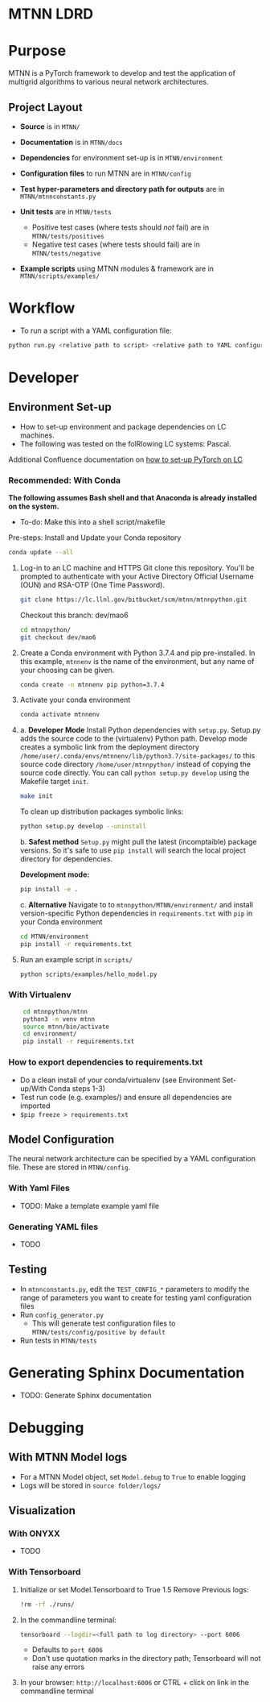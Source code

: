 MTNN LDRD
==============================================
# Purpose 
MTNN is a PyTorch framework to develop and test the application of multigrid algorithms to various neural network architectures.

## Project Layout

* **Source** is in `MTNN/`
* **Documentation** is in `MTNN/docs`
* **Dependencies** for environment set-up is in `MTNN/environment`
* **Configuration files** to run MTNN are in `MTNN/config`
  
* **Test hyper-parameters and directory path for outputs** are in `MTNN/mtnnconstants.py`
* **Unit tests** are in `MTNN/tests`
    * Positive test cases (where tests should *not* fail) are in `MTNN/tests/positives`
    * Negative test cases (where tests should fail) are in `MTNN/tests/negative`
* **Example scripts** using MTNN modules & framework are in `MTNN/scripts/examples/`

# Workflow 
* To run a script with a YAML configuration file: 
```bash
python run.py <relative path to script> <relative path to YAML configuration file>
```

# Developer
## Environment Set-up
* How to set-up environment and package dependencies on LC machines.
* The following was tested on the folRlowing LC systems: Pascal. 

Additional Confluence documentation on [how to set-up PyTorch on LC](https://lc.llnl.gov/confluence/display/LC/PyTorch+in+LC)

### Recommended: With Conda 
**The following assumes Bash shell and that Anaconda is already installed on the system.** 
* To-do: Make this into a shell script/makefile

Pre-steps: Install and Update your Conda repository

```bash
conda update --all
```

1. Log-in to an LC machine and HTTPS Git clone this repository. You'll be prompted to authenticate with your Active Directory Official Username (OUN) and RSA-OTP (One Time Password).

    ```bash
    git clone https://lc.llnl.gov/bitbucket/scm/mtnn/mtnnpython.git
    ```

    Checkout this branch: dev/mao6

    ```bash
    cd mtnnpython/
    git checkout dev/mao6
    ```

2. Create a Conda environment with  Python 3.7.4 and pip pre-installed.  In this example, `mtnnenv` is the name of the environment, but any name of your choosing can be given.

    ```bash
    conda create -n mtnnenv pip python=3.7.4
    ```

3. Activate your conda environment

    ```bash
    conda activate mtnnenv
    ```

4. a. **Developer Mode** Install Python dependencies with `setup.py`. Setup.py adds the source code to the (virtualenv) Python path. 
Develop mode creates a symbolic link from the deployment directory `/home/user/.conda/envs/mtnnenv/lib/python3.7/site-packages/` 
to this source code directory `/home/user/mtnnpython/` instead of copying the source code directly. You can call `python setup.py develop` using the Makefile target `init`.
    
    ```bash
    make init
    ```

    To clean up distribution packages symbolic links:

    ```bash
    python setup.py develop --uninstall
    ```

    b. **Safest method**  `Setup.py` might pull the latest (incomptaible) package versions. So it's safe to use `pip install` will search the local project directory for dependencies. 

    **Development mode:**

    ```bash
    pip install -e .
    ```

    c. **Alternative** Navigate to to `mtnnpython/MTNN/environment/` and install version-specific Python dependencies in `requirements.txt` with `pip` in your Conda environment

    ```bash
    cd MTNN/environment
    pip install -r requirements.txt
    ```
  

5. Run an example script in `scripts/`

    ```bash
    python scripts/examples/hello_model.py
    ```


### With Virtualenv

```bash
    cd mtnnpython/mtnn
    python3 -m venv mtnn
    source mtnn/bin/activate
    cd environment/
    pip install -r requirements.txt
```

### How to export dependencies to requirements.txt

* Do a clean install of your conda/virtualenv (see Environment Set-up/With Conda steps 1-3)
* Test run code (e.g. examples/) and ensure all dependencies are imported 
* `$pip freeze > requirements.txt`


## Model Configuration 
The neural network architecture can be specified by a YAML configuration file. These are stored in `MTNN/config`.

### With Yaml Files

* TODO: Make a template example yaml file
### Generating YAML files 
 * TODO

## Testing

* In `mtnnconstants.py`, edit the `TEST_CONFIG_*` parameters to modify the range of parameters you want to
 create for testing yaml configuration files
* Run `config_generator.py`
    * This will generate test configuration files to `MTNN/tests/config/positive by default`
* Run tests in `MTNN/tests`

# Generating Sphinx Documentation 

 * TODO: Generate Sphinx documentation 

# Debugging 

## With MTNN Model logs
* For a MTNN Model object, set `Model.debug` to `True` to enable logging
* Logs will be stored in  `source folder/logs/`

## Visualization
### With ONYXX 
 * TODO 
### With Tensorboard
1. Initialize or set Model.Tensorboard to True
1.5 Remove Previous logs:

    ```bash
    !rm -rf ./runs/
    ```

2. In the commandline terminal:

    ```bash
    tensorboard --logdir=<full path to log directory> --port 6006
    ```

    * Defaults to `port 6006`
    * Don't use quotation marks in the directory path; Tensorboard will not raise any errors
3. In your browser:  `http://localhost:6006` or CTRL + click on link in the commandline terminal


